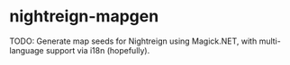 # nightreign-mapgen
TODO: Generate map seeds for Nightreign using Magick.NET, with multi-language support via i18n (hopefully). 
